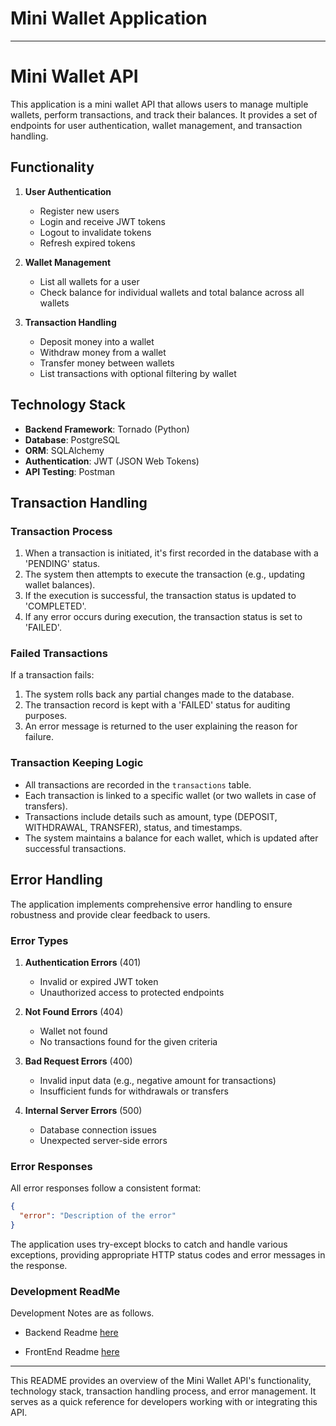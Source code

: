 # Mini Wallet Application
---


# Mini Wallet API

This application is a mini wallet API that allows users to manage multiple wallets, perform transactions, and track their balances. It provides a set of endpoints for user authentication, wallet management, and transaction handling.

## Functionality

1. **User Authentication**
   - Register new users
   - Login and receive JWT tokens
   - Logout to invalidate tokens
   - Refresh expired tokens

2. **Wallet Management**
   - List all wallets for a user
   - Check balance for individual wallets and total balance across all wallets

3. **Transaction Handling**
   - Deposit money into a wallet
   - Withdraw money from a wallet
   - Transfer money between wallets
   - List transactions with optional filtering by wallet

## Technology Stack

- **Backend Framework**: Tornado (Python)
- **Database**: PostgreSQL
- **ORM**: SQLAlchemy
- **Authentication**: JWT (JSON Web Tokens)
- **API Testing**: Postman

## Transaction Handling

### Transaction Process
1. When a transaction is initiated, it's first recorded in the database with a 'PENDING' status.
2. The system then attempts to execute the transaction (e.g., updating wallet balances).
3. If the execution is successful, the transaction status is updated to 'COMPLETED'.
4. If any error occurs during execution, the transaction status is set to 'FAILED'.

### Failed Transactions
If a transaction fails:
1. The system rolls back any partial changes made to the database.
2. The transaction record is kept with a 'FAILED' status for auditing purposes.
3. An error message is returned to the user explaining the reason for failure.

### Transaction Keeping Logic
- All transactions are recorded in the `transactions` table.
- Each transaction is linked to a specific wallet (or two wallets in case of transfers).
- Transactions include details such as amount, type (DEPOSIT, WITHDRAWAL, TRANSFER), status, and timestamps.
- The system maintains a balance for each wallet, which is updated after successful transactions.

## Error Handling

The application implements comprehensive error handling to ensure robustness and provide clear feedback to users.

### Error Types

1. **Authentication Errors** (401)
   - Invalid or expired JWT token
   - Unauthorized access to protected endpoints

2. **Not Found Errors** (404)
   - Wallet not found
   - No transactions found for the given criteria

3. **Bad Request Errors** (400)
   - Invalid input data (e.g., negative amount for transactions)
   - Insufficient funds for withdrawals or transfers

4. **Internal Server Errors** (500)
   - Database connection issues
   - Unexpected server-side errors

### Error Responses

All error responses follow a consistent format:

```json
{
  "error": "Description of the error"
}
```

The application uses try-except blocks to catch and handle various exceptions, providing appropriate HTTP status codes and error messages in the response.

### Development ReadMe

Development Notes are as follows.

- Backend Readme [here](./project/backend/README.md)

- FrontEnd Readme [here](./project/frontend/README.md)

---

This README provides an overview of the Mini Wallet API's functionality, technology stack, transaction handling process, and error management. It serves as a quick reference for developers working with or integrating this API.
